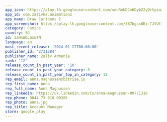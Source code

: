 ```yaml
---
app_icon: https://play-lh.googleusercontent.com/senRebDCv6Dyb22yDrVpsuJRJtN7YthjlXUYWYiyov2_25-M78uweKxOZ8TsAGlf5w
app_id: com.zalivka.animation2
app_name: Draw Cartoons 2
app_screenshot: https://play-lh.googleusercontent.com/3B7bgLs0Bi-TJYUt7qaH3-4WMV_LVHZsNw1HR5_YdIbRv0h2ism_wllApbIV7MRWSA
category: Comics
country: SG
id: zZHxWbLaxuTN
language: en
most_recent_release: '2024-01-27T00:00:00'
publisher_id: '2731284'
publisher_name: Zaliv Armenia
rank: '12'
release_count_in_past_year: '10'
release_count_in_past_year_category: 8
release_count_in_past_year_top_in_category: 15
rep_email: anna.magnussen@bitrise.io
rep_first_name: Anna
rep_full_name: Anna Magnussen
rep_linkedin: https://uk.linkedin.com/in/anna-magnussen-0977131b
rep_phone: 0044 73 918 00286
rep_photo: anna.jpg
rep_title: Account Manager
store: google_play
---
```

